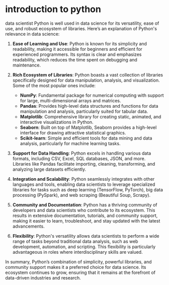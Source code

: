 # introduction to python 
 data scientist
Python is well used in data science for its versatility, ease of use, and robust ecosystem of libraries. Here’s an explanation of Python's relevance in data science:

1. **Ease of Learning and Use**: Python is known for its simplicity and readability, making it accessible for beginners and efficient for experienced programmers. Its syntax is clear and emphasizes readability, which reduces the time spent on debugging and maintenance.

2. **Rich Ecosystem of Libraries**: Python boasts a vast collection of libraries specifically designed for data manipulation, analysis, and visualization. Some of the most popular ones include:
   - **NumPy**: Fundamental package for numerical computing with support for large, multi-dimensional arrays and matrices.
   - **Pandas**: Provides high-level data structures and functions for data manipulation and analysis, particularly suited for tabular data.
   - **Matplotlib**: Comprehensive library for creating static, animated, and interactive visualizations in Python.
   - **Seaborn**: Built on top of Matplotlib, Seaborn provides a high-level interface for drawing attractive statistical graphics.
   - **Scikit-learn**: Simple and efficient tools for data mining and data analysis, particularly for machine learning tasks.

3. **Support for Data Handling**: Python excels in handling various data formats, including CSV, Excel, SQL databases, JSON, and more. Libraries like Pandas facilitate importing, cleaning, transforming, and analyzing large datasets efficiently.

4. **Integration and Scalability**: Python seamlessly integrates with other languages and tools, enabling data scientists to leverage specialized libraries for tasks such as deep learning (TensorFlow, PyTorch), big data processing (PySpark), and web scraping (Beautiful Soup, Scrapy).

5. **Community and Documentation**: Python has a thriving community of developers and data scientists who contribute to its ecosystem. This results in extensive documentation, tutorials, and community support, making it easier to learn, troubleshoot, and stay updated with the latest advancements.

6. **Flexibility**: Python's versatility allows data scientists to perform a wide range of tasks beyond traditional data analysis, such as web development, automation, and scripting. This flexibility is particularly advantageous in roles where interdisciplinary skills are valued.

In summary, Python’s combination of simplicity, powerful libraries, and community support makes it a preferred choice for data science. Its ecosystem continues to grow, ensuring that it remains at the forefront of data-driven industries and research.